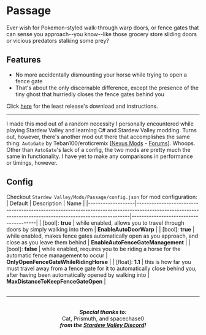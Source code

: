 ﻿# Passage
Ever wish for Pokemon-styled walk-through warp doors, or fence gates that can sense you approach--you know--like those grocery store sliding doors or vicious predators stalking some prey?

Features
---
- No more accidentally dismounting your horse while trying to open a fence gate
- That's about the only discernable difference, except the presence of the tiny ghost that hurriedly closes the fence gates behind you

Click <a href="https://github.com/CoronaSophium/Passage/releases/latest" target="_blank">here</a> for the least release's download and instructions.

---
I made this mod out of a random necessity I personally encountered while playing Stardew Valley and learning C# and Stardew Valley modding. Turns out, however, there's another mod out there that accomplishes the same thing: `AutoGate` by Teban100/eroticremix [[Nexus Mods](https://rd.nexusmods.com/stardewvalley/mods/820/?) - [Forums](https://community.playstarbound.com/threads/autogate-automatically-opening-closing-gates.129074/)]. Whoops. Other than `AutoGate`'s lack of a config, the two mods are pretty much the same in functionality. I have yet to make any comparisons in performance or timings, however.

## Config
Checkout `Stardew Valley/Mods/Passage/config.json` for mod configuration:
| Default           | Description                                                                                                                                             | Name                                  |
|-------------------|---------------------------------------------------------------------------------------------------------------------------------------------------------|---------------------------------------|
| [bool]: **true**  | while enabled, allows you to travel through doors by simply walking into them                                                                           | **EnableAutoDoorWarp**                |
| [bool]: **true**  | while enabled, makes fence gates automatically open as you approach, and close as you leave them behind                                                 | **EnableAutoFenceGateManagement**     |
| [bool]: **false** | while enabled, requires you to be riding a horse for the automatic fence management to occur                                                            | **OnlyOpenFenceGateWhileRidingHorse** |
| [float]: **1.1**  | this is how far you must travel away from a fence gate for it to automatically close behind you, after having been automatically opened by walking into | **MaxDistanceToKeepFenceGateOpen**    |
<br />
<br />
<hr />
<p align="center">
	<br />
	<b><i>Special thanks to:</i> </b>
	<br />
	<span>Cat, Prismuth, and spacechase0</span>
	<br />
	<b><i>from the <a href="https://discordapp.com/invite/stardewvalley" target="_blank">Stardew Valley Discord</a>!</i></b>
</p>
